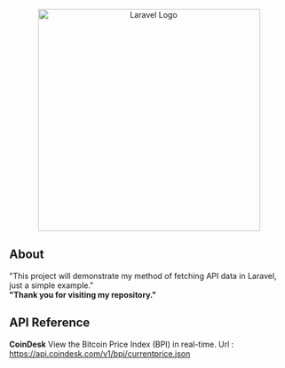 <p align="center"><a href="https://laravel.com" target="_blank"><img src="https://raw.githubusercontent.com/laravel/art/master/logo-lockup/5%20SVG/2%20CMYK/1%20Full%20Color/laravel-logolockup-cmyk-red.svg" width="400" alt="Laravel Logo"></a></p>

## About
"This project will demonstrate my method of fetching API data in Laravel, just a simple example."
<br>
<b>"Thank you for visiting my repository."</b>

## API Reference
<b>CoinDesk</b>
View the Bitcoin Price Index (BPI) in real-time.
Url : https://api.coindesk.com/v1/bpi/currentprice.json


